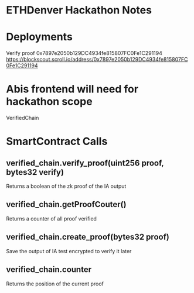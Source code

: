 # ETHDenver Hackathon Notes
# Deployments
Verify proof 0x7897e2050b129DC4934fe815807FC0Fe1C291194
https://blockscout.scroll.io/address/0x7897e2050b129DC4934fe815807FC0Fe1C291194

# Abis frontend will need for hackathon scope
VerifiedChain
# SmartContract Calls
## verified_chain.verify_proof(uint256 proof,  bytes32 verify)
Returns a boolean of the zk proof of the IA output
## verified_chain.getProofCouter()
Returns a counter of all proof verified
## verified_chain.create_proof(bytes32 proof)
Save the output of IA test encrypted to verify it later
## verified_chain.counter
Returns the position of the current proof
